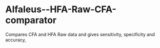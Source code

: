 # Alfaleus--HFA-Raw-CFA-comparator
Compares CFA and HFA Raw data and gives sensitivity, specificity and accuracy, 
